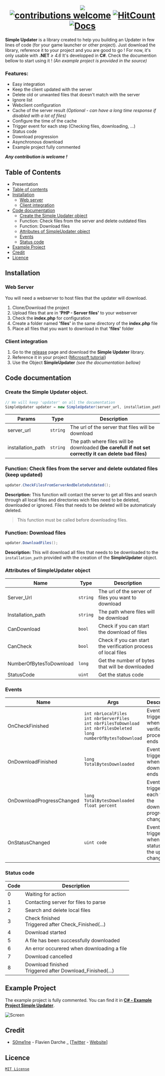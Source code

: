 # <div align=center><img src="https://i.imgur.com/1gvVedX.png" /><br>[![contributions welcome](https://img.shields.io/badge/contributions-welcome-brightgreen.svg?style=flat)](https://github.com/dwyl/esta/issues) [![HitCount](http://hits.dwyl.io/S0me1ne/Simple-Updater.svg)](http://hits.dwyl.io/S0me1ne/Simple-Updater) [![Docs](https://inch-ci.org/github/dwyl/hapi-auth-jwt2.svg)](#code-documentation) </div>


**Simple Updater** is a library created to help you building an Updater in few lines of code (for your game launcher or other project).
Just download the library, reference it to your project and you are good to go !
For now, it's only usable with **.NET** *≥ 4.6*
It's developped in **C#**. Check the documention bellow to start using it !  *(An example project is provided in the source)*

### Features:
* Easy integration
* Keep the client updated with the server
* Delete old or unwanted files that doesn't match with the server
* Ignore list 
* Webclient configuration
* Cache of the server result *(Optional - can have a long time response if disabled with a lot of files)*
* Configure the time of the cache
* Trigger event for each step (Checking files, downloading, ...)
* Status code
* Download progression
* Asynchronous download
* Example project fully commented

***Any contribution is welcome !***

## **Table of Contents**
* Presentation
* [Table of contents](#table-of-contents)
* [Installation](#installation)
	* [Web server](#web-server)
	* [Client integration](#client-integration)
* [Code documentation](#code-documentation)
	* [Create the Simple Updater object](#create-the-simple-updater-object.)
	* Function: Check files from the server and delete outdated files
	* Function: Download files
	* [Attributes of SimpleUpdater object](#attributes-of-simpleupdater-object)
	* [Events](#events)
	* [Status code](#status-code)
* [Example Project](#example-project)
* [Credit](#credit)
* [Licence](#licence)

## Installation

### Web Server
You will need a webserver to host files that the updater will download.

1. Clone/Download the project
2. Upload files that are in **'PHP - Server files'** to your webserver
3. Check the **index.php** for configuration
4. Create a folder named **'files'** in the same directory of the **index.php** file
5. Place all files that you want to download in that **'files'** folder

### Client integration
1. Go to the [release](https://github.com/S0me1ne/Simple-Updater/releases) page and download the **Simple Updater** library.
2. Reference it in your project ([Microsoft tutorial](https://msdn.microsoft.com/en-us/library/7314433t(VS.71).aspx))
3. Use the Object **SimpleUpdater** *(see the documentation bellow)*

## Code documentation

### Create the Simple Updater object.
```csharp
// We will keep 'updater' on all the documentation
SimpleUpdater updater = new SimpleUpdater(server_url, installation_path);
```

|Params          |Type        |Description|
|----------------|------------|-----------|
|server_url		 |`string`    | The url of the server that files will be download
| installation_path | `string` | The path where files will be downloaded **(be carefull if not set correctly it can delete bad files)**

### Function: Check files from the server and delete outdated files (keep updated)

```csharp
updater.CheckFilesFromServerAndDeleteOutdated();
```

**Description:**
This function will contact the server to get all files and search through all local files and directories wich files need to be deleted, downloaded or ignored.
Files that needs to be deleted will be automaticaly deleted.
> This function must be called before downloading files.


### Function: Download files

```csharp
updater.DownloadFiles();
```

**Description:**
This will download all files that needs to be downloaded to the `installation_path` provided with the creation of the **SimpleUpdater** object.

### Attributes of SimpleUpdater object

|Name 	 |Type 	|Description
|------- |------|-------
|Server_Url | <div color="red">`string`</div> | The url of the server of files you want to download
| Installation_path | `string` | The path where files will be download
| CanDownload | `bool` | Check if you can start the download of files
| CanCheck | `bool` | Check if you can start the verification process of local files
| NumberOfBytesToDownload | `long` | Get the number of bytes that will be downloaded
| StatusCode | `uint` | Get the status code

### Events

|Name | Args| Description
|--------|------|---
|OnCheckFinished | `int nbrLocalFiles`<br>`int nbrServerFiles`<br>`int nbrFilesToDownload`<br>`int nbrFilesDeleted`<br>`long numberOfBytesToDownload` | Event triggered when the verification process ends
|OnDownloadFinished | `long TotalBytesDownloaded` | Event triggered when the download ends
|OnDownloadProgressChanged | `long TotalBytesDownloaded`<br>`float percent`| Event triggered each time the download progress changed
| OnStatusChanged | `uint code` | Event triggered when the status of the updater change

### Status code

| Code | Description
|-|-
| 0 | Waiting for action
| 1 | Contacting server for files to parse
| 2 | Search and delete local files
| 3 | Check finished<br>Triggered after Check_Finished(...)
| 4 | Download started
| 5 | A file has been successfully downloaded
| 6 | An error occurered when downloading a file
| 7 | Download cancelled
| 8 | Download finished<br>Triggered after Download_Finished(...)

## Example Project

The example project is fully commented. You can find it in **[C# - Example Project Simple Updater](https://github.com/S0me1ne/Simple-Updater/tree/master/C%23%20-%20Example%20Project%20Simple%20Updater "C# - Example Project Simple Updater")**.

![Screen](https://i.imgur.com/VEIsWeq.png)

## Credit
* [S0me1ne](https://github.com/S0me1ne) - Flavien Darche _ [[Twitter](https://twitter.com/_S0me1ne) - [Website]((https://s0me1ne.fr))]

## Licence

[`MIT License`](https://github.com/S0me1ne/Simple-Updater/LICENCE.md)